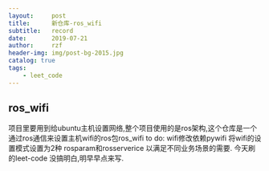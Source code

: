 ```yaml
---
layout:     post
title:      新仓库-ros_wifi
subtitle:   record
date:       2019-07-21
author:     rzf
header-img: img/post-bg-2015.jpg
catalog: true
tags:
    - leet_code
---
```

## ros_wifi
项目里要用到给ubuntu主机设置网络,整个项目使用的是ros架构,这个仓库是一个通过ros通信来设置主机wifi的ros包ros_wifi
to do:
    wifi修改依赖pywifi
    将wifi的设置模式设置为2种 rosparam和rosserverice 以满足不同业务场景的需要.
今天刷的leet-code 没搞明白,明早早点来写.

